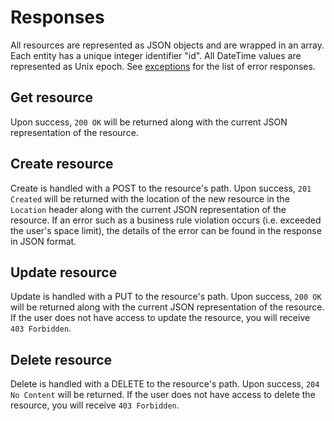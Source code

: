 Responses
========

All resources are represented as JSON objects and are wrapped in an array. Each entity has a unique integer identifier "id".
All DateTime values are represented as Unix epoch. See [exceptions](exceptions.md) for the list of error responses.

Get resource  <a name='get'><a>
------------
Upon success, `200 OK` will be returned along with the current JSON representation of the resource.

Create resource  <a name='create'><a>
-----------
Create is handled with a POST to the resource's path.
Upon success, `201 Created` will be returned with the location of the new resource in the `Location` header along with
the current JSON representation of the resource. If an error such as a business rule violation occurs (i.e. exceeded the user's space limit),  the details  of the error can be found in the response in JSON format.


Update resource  <a name='update'><a>
---------------
Update is handled with a PUT to the resource's path.
Upon success, `200 OK` will be returned along with the current JSON representation of the resource. If the user does
not have access to update the resource, you will receive `403 Forbidden`.


Delete resource  <a name='delete'><a>
---------------
Delete is handled with a DELETE to the resource's path.
Upon success, `204 No Content` will be returned. If the user does not have access to delete the resource, you will
receive `403 Forbidden`.

